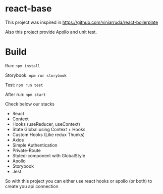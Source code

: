 # react-base


This project was inspired in https://github.com/viniarruda/react-boilerplate

Also this project provide Apollo and unit test. 


# Build


Run: ```npm install```

Storybook: ```npm run storybook```

Test: ```npm run test```

After run: ```npm start```



Check below our stacks

- React
- Context
- Hooks (useReducer, useContext)
- State Global using Context + Hooks
- Custom Hooks (Like redux Thunks)
- Axios
- Simple Authentication
- Private-Route
- Styled-component with GlobalStyle
- Apollo
- Storybook
- Jest

So with this project you can either use react hooks or apollo (or both) to create you api connection 


